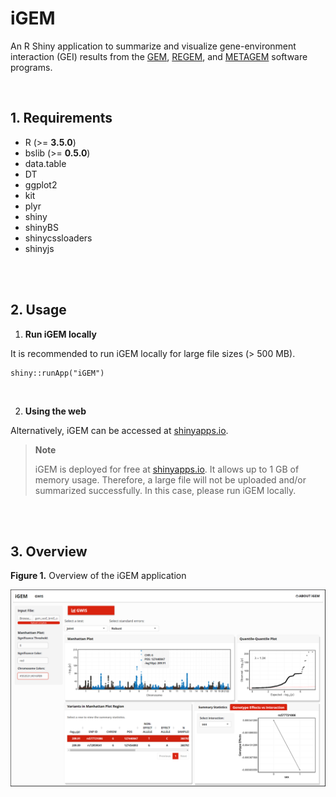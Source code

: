 # iGEM

An R Shiny application to summarize and visualize gene-environment interaction (GEI) results from the [GEM](https://github.com/large-scale-gxe-methods/GEM), [REGEM](https://github.com/large-scale-gxe-methods/REGEM), and [METAGEM](https://github.com/large-scale-gxe-methods/METAGEM) software programs.

<br />

## 1. Requirements  
- R (>= <b>3.5.0</b>)
- bslib (>= <b>0.5.0</b>)
- data.table
- DT
- ggplot2
- kit
- plyr
- shiny
- shinyBS
- shinycssloaders
- shinyjs

<br />
<br />

## 2. Usage

1. **Run iGEM locally**

It is recommended to run iGEM locally for large file sizes (> 500 MB). 

```
shiny::runApp("iGEM")
```

<br />

2. **Using the web**

Alternatively, iGEM can be accessed at [shinyapps.io](https://posit.co/download/rstudio-desktop/).
> **Note** 
> 
> iGEM is deployed for free at [shinyapps.io](https://posit.co/download/rstudio-desktop/). It allows up to 1 GB of memory usage. Therefore, a large file will not be uploaded and/or summarized successfully. In this case, please run iGEM locally.

<br />
<br />

## 3. Overview  

**Figure 1.** Overview of the iGEM application

<img src="https://github.com/duytpm16/iGEM/blob/main/figures/igem_fig1.png"/>

